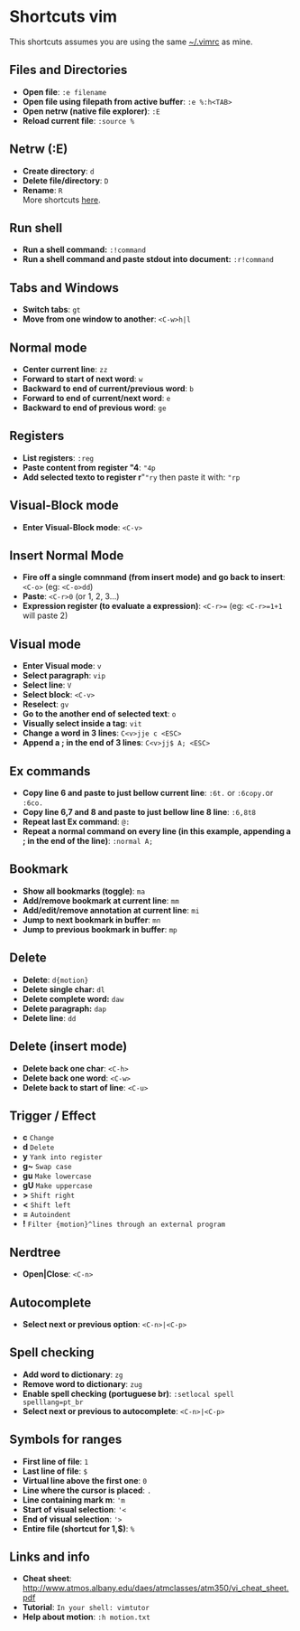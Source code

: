 # Shortcuts vim

This shortcuts assumes you are using the same [~/.vimrc](https://github.com/marciofrayze/dot-files/tree/master/vim) as mine.

## Files and Directories
* **Open file**: ```:e filename```
* **Open file using filepath from active buffer**: ```:e %:h<TAB>```
* **Open netrw (native file explorer)**: ```:E```
* **Reload current file**: ```:source %```

## Netrw (:E)
* **Create directory**: ```d```
* **Delete file/directory**: ```D```
* **Rename**: ```R```  
More shortcuts [here](https://gist.github.com/danidiaz/37a69305e2ed3319bfff9631175c5d0f).


## Run shell
* **Run a shell command:** ```:!command```
* **Run a shell command and paste stdout into document:** ```:r!command```

## Tabs and Windows
* **Switch tabs**: ```gt```
* **Move from one window to another**: ```<C-w>h|l```

## Normal mode
*  **Center current line**: ```zz```
*  **Forward to start of next word**: ```w```
*  **Backward to end of current/previous word**: ```b```
*  **Forward to end of current/next word**: ```e```
*  **Backward to end of previous word**: ```ge```

## Registers
* **List registers**: ```:reg```
* **Paste content from register "4**: ```"4p```
* **Add selected texto to register r**"```"ry``` then paste it with: ```"rp```

## Visual-Block mode
* **Enter Visual-Block mode**: ```<C-v>```

## Insert Normal Mode
* **Fire off a single comnmand (from insert mode) and go back to insert**: ```<C-o>``` (eg: ```<C-o>dd```)
* **Paste**: ```<C-r>0``` (or 1, 2, 3...)
* **Expression register (to evaluate a expression)**: ```<C-r>=``` (eg: ```<C-r>=1+1``` will paste 2)

## Visual mode
* **Enter Visual mode**: ```v```
* **Select paragraph**: ```vip```
* **Select line**: ```V```
* **Select block**: ```<C-v>```
* **Reselect**: ```gv```
* **Go to the another end of selected text**: ```o```
* **Visually select inside a tag**: ```vit```
* **Change a word in 3 lines**: ```C<v>jje c <ESC>```
* **Append a ; in the end of 3 lines**: ```C<v>jj$ A; <ESC>```

## Ex commands
* **Copy line 6 and paste to just bellow current line**: ```:6t.``` or ```:6copy.```or ```:6co.```
* **Copy line 6,7 and 8 and paste to just bellow line 8 line**: ```:6,8t8```
* **Repeat last Ex command**: ```@:```
* **Repeat a normal command on every line (in this example, appending a ; in the end of the line)**: ```:normal A;```

## Bookmark
* **Show all bookmarks (toggle)**: ```ma```
* **Add/remove bookmark at current line**: ```mm```
* **Add/edit/remove annotation at current line**: ```mi```
* **Jump to next bookmark in buffer**: ```mn```
* **Jump to previous bookmark in buffer**: ```mp```

## Delete
* **Delete**: ```d{motion}```
* **Delete single char:** ```dl```
* **Delete complete word:** ```daw```
* **Delete paragraph:** ```dap```
* **Delete line**: ```dd```

## Delete (insert mode)
* **Delete back one char**: ```<C-h>```
* **Delete back one word**: ```<C-w>```
* **Delete back to start of line**: ```<C-u>```

## Trigger / Effect
* **c** ```Change```
* **d** ```Delete```
* **y** ```Yank into register```
* **g~** ```Swap case```
* **gu** ```Make lowercase```
* **gU** ```Make uppercase```
* **>** ```Shift right```
* **<** ```Shift left```
* **=** ```Autoindent```
* **!** ```Filter {motion}^lines through an external program```

## Nerdtree
*  **Open|Close**: ```<C-n>```

## Autocomplete
* **Select next or previous option**: ```<C-n>|<C-p>``` 

## Spell checking
* **Add word to dictionary**: ```zg```
* **Remove word to dictionary**: ```zug```
* **Enable spell checking (portuguese br)**: ```:setlocal spell spelllang=pt_br```
* **Select next or previous to autocomplete**: ```<C-n>|<C-p>```

## Symbols for ranges
* **First line of file**: ```1```
* **Last line of file**: ```$```
* **Virtual line above the first one**: ```0```
* **Line where the cursor is placed**: ```.```
* **Line containing mark m**: ```'m```
* **Start of visual selection**: ```'<```
* **End of visual selection**: ```'>```
* **Entire file (shortcut for 1,$)**: ```%```

## Links and info
* **Cheat sheet**: http://www.atmos.albany.edu/daes/atmclasses/atm350/vi_cheat_sheet.pdf
* **Tutorial**: ```In your shell: vimtutor```
* **Help about motion**: ```:h motion.txt```

